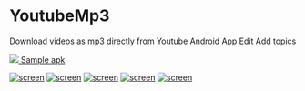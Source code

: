 # YoutubeMp3

Download videos as mp3 directly from Youtube Android App Edit
Add topics

<a href="https://github.com/florent37/Android-YoutubeMp3/raw/master/sample-apk.apk">
    <img src="https://github.com/florent37/Android-YoutubeMp3/raw/master/media/apk_icon.png"/>
    Sample apk
</a>

[![screen](https://raw.githubusercontent.com/florent37/YoutubeMp3/master/media/youtube.png)]()
[![screen](https://raw.githubusercontent.com/florent37/YoutubeMp3/master/media/share.png)]()
[![screen](https://raw.githubusercontent.com/florent37/YoutubeMp3/master/media/menu.png)]()
[![screen](https://raw.githubusercontent.com/florent37/YoutubeMp3/master/media/downloading.png)]()
[![screen](https://raw.githubusercontent.com/florent37/YoutubeMp3/master/media/mediaplayer.png)]()
